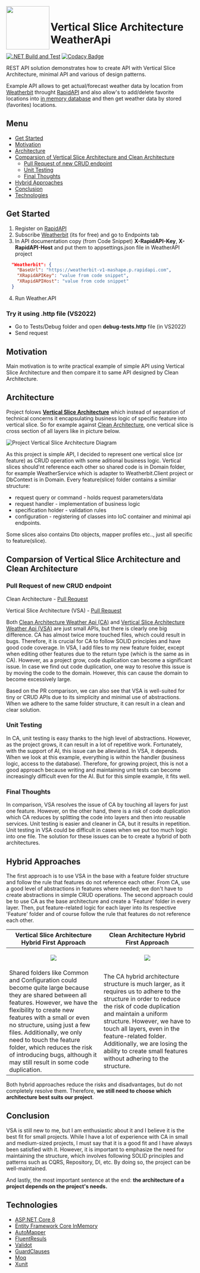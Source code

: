  <img align="left" width="116" height="116" src=".\doc\img\weatherApi_icon.png" />

# Vertical Slice Architecture WeatherApi
[![.NET Build and Test](https://github.com/Gramli/WeatherApi-VSA/actions/workflows/dotnet.yml/badge.svg)](https://github.com/Gramli/WeatherApi-VSA/actions/workflows/dotnet.yml)
[![Codacy Badge](https://app.codacy.com/project/badge/Grade/748a25879e324dfca7232aae16c33eaa)](https://app.codacy.com/gh/Gramli/WeatherApi-VSA/dashboard?utm_source=gh&utm_medium=referral&utm_content=&utm_campaign=Badge_grade)  

REST API solution demonstrates how to create API with Vertical Slice Architecture, minimal API and various of design patterns.  

Example API allows to get actual/forecast weather data by location from [Weatherbit](https://www.weatherbit.io/) throught [RapidAPI](https://rapidapi.com) and also allow's to add/delete favorite locations into [in memory database](https://learn.microsoft.com/en-us/ef/core/providers/in-memory/?tabs=dotnet-core-cli) and then get weather data by stored (favorites) locations.

## Menu
* [Get Started](#get-started)
* [Motivation](#motivation)
* [Architecture](#architecture)
* [Comparsion of Vertical Slice Architecture and Clean Architecture](#comparsion-of-vertical-slice-architecture-and-clean-architecture)
   - [Pull Request of new CRUD endpoint](#pull-request-of-new-crud-endpoint)
   - [Unit Testing](#unit-testing)
   - [Final Thoughts](#final-thoughts)
* [Hybrid Approaches](#hybrid-approaches)
* [Conclusion](#conclusion)
* [Technologies](#technologies)

## Get Started
1. Register on [RapidAPI](https://rapidapi.com)
2. Subscribe [Weatherbit](https://rapidapi.com/weatherbit/api/weather) (its for free) and go to Endpoints tab
3. In API documentation copy (from Code Snippet) **X-RapidAPI-Key**, **X-RapidAPI-Host** and put them to appsettings.json file in WeatherAPI project
```json
  "Weatherbit": {
    "BaseUrl": "https://weatherbit-v1-mashape.p.rapidapi.com",
    "XRapidAPIKey": "value from code snippet",
    "XRapidAPIHost": "value from code snippet"
  }
```
4. Run Weather.API 

### Try it using .http file (VS2022)
 * Go to Tests/Debug folder and open **debug-tests.http** file (in VS2022)
 * Send request

## Motivation
Main motivation is to write practical example of simple API using Vertical Slice Architecture and then compare it to same API designed by Clean Architecture.

## Architecture
Project folows **[Vertical Slice Architecture](https://www.jimmybogard.com/vertical-slice-architecture/)** which instead of separation of technical concerns it encapsulating business logic of specific feature into vertical slice. So for example against [Clean Architecture](https://learn.microsoft.com/en-us/dotnet/architecture/modern-web-apps-azure/common-web-application-architectures#clean-architecture), one vertical slice is cross section of all layers like in picture below.

![Project Vertical Slice Architecture Diagram](./doc/img/chart.png)

As this project is simple API, I decided to represent one vertical slice (or feature) as CRUD operation with some aditional business logic. Vertical slices should'nt reference each other so shared code is in Domain folder, for example WeatherService which is adapter to Weatherbit.Client project or DbContext is in Domain.
Every feature(slice) folder contains a similiar structure:
* request query or command - holds request parameters/data
* request handler - implementation of business logic
* specification holder - validation rules
* configuration - registering of classes into IoC container and minimal api endpoints.

Some slices also contains Dto objects, mapper profiles etc.., just all specific to feature(slice).

## Comparsion of Vertical Slice Architecture and Clean Architecture

### Pull Request of new CRUD endpoint
Clean Architecture - [Pull Request](https://github.com/Gramli/WeatherApi/pull/2)

Vertical Slice Architecture (VSA) - [Pull Request](https://github.com/Gramli/WeatherApi-VSA/pull/1)

Both [Clean Architecture Weather Api (CA)](https://github.com/Gramli/WeatherApi) and [Vertical Slice Architecture Weather Api (VSA)](https://github.com/Gramli/WeatherApi-VSA) are just small APIs, but there is clearly one big difference. CA has almost twice more touched files, which could result in bugs. Therefore, it is crucial for CA to follow SOLID principles and have good code coverage.
In VSA, I add files to my new feature folder, except when editing other features due to the return type (which is the same as in CA). However, as a project grow, code duplication can become a significant issue. In case we find out code duplication, one way to resolve this issue is by moving the code to the domain. However, this can cause the domain to become excessively large.

Based on the PR comparison, we can also see that VSA is well-suited for tiny or CRUD APIs due to its simplicity and minimal use of abstractions. When we adhere to the same folder structure, it can result in a clean and clear solution.
### Unit Testing
In CA, unit testing is easy thanks to the high level of abstractions. However, as the project grows, it can result in a lot of repetitive work. Fortunately, with the support of AI, this issue can be alleviated. In VSA, it depends. When we look at this example, everything is within the handler (business logic, access to the database). Therefore, for growing project, this is not a good approach because writing and maintaining unit tests can become increasingly difficult even for the AI. But for this simple example, it fits well.

### Final Thoughts
In comparison, VSA resolves the issue of CA by touching all layers for just one feature. However, on the other hand, there is a risk of code duplication which CA reduces by splitting the code into layers and then into reusable services. Unit testing is easier and cleaner in CA, but it results in repetition. Unit testing in VSA could be difficult in cases when we put too much logic into one file. The solution for these issues can be to create a hybrid of both architectures.

## Hybrid Approaches

The first approach is to use VSA in the base with a feature folder structure and follow the rule that features do not reference each other. From CA, use a good level of abstractions in features where needed; we don't have to create abstractions in simple CRUD operations. The second approach could be to use CA as the base architecture and create a 'Feature' folder in every layer. Then, put feature-related logic for each layer into its respective 'Feature' folder and of course follow the rule that features do not reference each other.

<table>
  <thead>
    <tr>
      <th width="500px">Vertical Slice Architecture Hybrid First Approach </th>
      <th width="500px">Clean Architecture Hybrid First Approach</th>
    </tr>
  </thead>
  <tbody>
  <tr>
   <td><p align="center"><img src="./doc/img/hybrid_VSA_base.png" /></p></td>
   <td><p align="center"><img src="./doc/img/hybrid_CA_base.png" /></p></td>
</tr>
<tr>
 <td>Shared folders like Common and Configuration could become quite large because they are shared between all features. However, we have the flexibility to create new features with a small or even no structure, using just a few files. Additionally, we only need to touch the feature folder, which reduces the risk of introducing bugs, although it may still result in some code duplication.</td>
 <td>The CA hybrid architecture structure is much larger, as it requires us to adhere to the structure in order to reduce the risk of code duplication and maintain a uniform structure. However, we have to touch all layers, even in the feature-related folder. Additionally, we are losing the ability to create small features without adhering to the structure.</td>
</tr>
  </tbody>
</table>

Both hybrid approaches reduce the risks and disadvantages, but do not completely resolve them. Therefore, **we still need to choose which architecture best suits our project**.

## Conclusion
VSA is still new to me, but I am enthusiastic about it and I believe it is the best fit for small projects. While I have a lot of experience with CA in small and medium-sized projects, I must say that it is a good fit and I have always been satisfied with it. However, it is important to emphasize the need for maintaining the structure, which involves following SOLID principles and patterns such as CQRS, Repository, DI, etc. By doing so, the project can be well-maintained.

And lastly, the most important sentence at the end: **the architecture of a project depends on the project's needs.**

## Technologies
* [ASP.NET Core 8](https://learn.microsoft.com/en-us/aspnet/core/introduction-to-aspnet-core?view=aspnetcore-8.0)
* [Entity Framework Core InMemory](https://learn.microsoft.com/en-us/ef/core/providers/in-memory/?tabs=dotnet-core-cli)
* [AutoMapper](https://github.com/AutoMapper/AutoMapper)
* [FluentResuls](https://github.com/altmann/FluentResults)
* [Validot](https://github.com/bartoszlenar/Validot)
* [GuardClauses](https://github.com/ardalis/GuardClauses)
* [Moq](https://github.com/moq/moq4)
* [Xunit](https://github.com/xunit/xunit)

